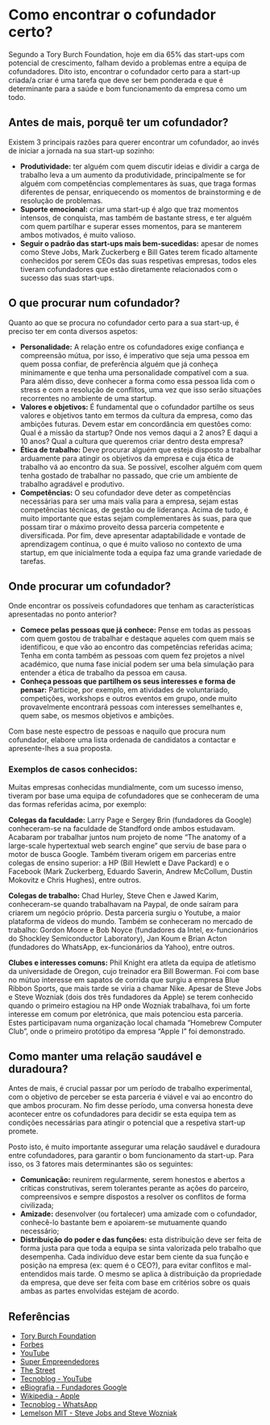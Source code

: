 # Como encontrar o cofundador certo?

Segundo a Tory Burch Foundation, hoje em dia 65% das start-ups com potencial de crescimento, falham devido a problemas entre a equipa de cofundadores. Dito isto, encontrar o cofundador certo para a start-up criada/a criar é uma tarefa que deve ser bem ponderada e que é determinante para a saúde e bom funcionamento da empresa como um todo.

## Antes de mais, porquê ter um cofundador?

Existem 3 principais razões para querer encontrar um cofundador, ao invés de iniciar a jornada na sua start-up sozinho:

- **Produtividade:** ter alguém com quem discutir ideias e dividir a carga de trabalho leva a um aumento da produtividade, principalmente se for alguém com competências complementares às suas, que traga formas diferentes de pensar, enriquecendo os momentos de brainstorming e de resolução de problemas.
- **Suporte emocional:** criar uma start-up é algo que traz momentos intensos, de conquista, mas também de bastante stress, e ter alguém com quem partilhar e superar esses momentos, para se manterem ambos motivados, é muito valioso.
- **Seguir o padrão das start-ups mais bem-sucedidas:** apesar de nomes como Steve Jobs, Mark Zuckerberg e Bill Gates terem ficado altamente conhecidos por serem CEOs das suas respetivas empresas, todos eles tiveram cofundadores que estão diretamente relacionados com o sucesso das suas start-ups.

## O que procurar num cofundador?

Quanto ao que se procura no cofundador certo para a sua start-up, é preciso ter em conta diversos aspetos:

- **Personalidade:** A relação entre os cofundadores exige confiança e compreensão mútua, por isso, é imperativo que seja uma pessoa em quem possa confiar, de preferência alguém que já conheça minimamente e que tenha uma personalidade compatível com a sua. Para além disso, deve conhecer a forma como essa pessoa lida com o stress e com a resolução de conflitos, uma vez que isso serão situações recorrentes no ambiente de uma startup.
- **Valores e objetivos:** É fundamental que o cofundador partilhe os seus valores e objetivos tanto em termos da cultura da empresa, como das ambições futuras. Devem estar em concordância em questões como: Qual é a missão da startup? Onde nos vemos daqui a 2 anos? E daqui a 10 anos? Qual a cultura que queremos criar dentro desta empresa?
- **Ética de trabalho:** Deve procurar alguém que esteja disposto a trabalhar arduamente para atingir os objetivos da empresa e cuja ética de trabalho vá ao encontro da sua. Se possível, escolher alguém com quem tenha gostado de trabalhar no passado, que crie um ambiente de trabalho agradável e produtivo.
- **Competências:** O seu cofundador deve deter as competências necessárias para ser uma mais valia para a empresa, sejam estas competências técnicas, de gestão ou de liderança. Acima de tudo, é muito importante que estas sejam complementares às suas, para que possam tirar o máximo proveito dessa parceria competente e diversificada. Por fim, deve apresentar adaptabilidade e vontade de aprendizagem contínua, o que é muito valioso no contexto de uma startup, em que inicialmente toda a equipa faz uma grande variedade de tarefas.

## Onde procurar um cofundador?

Onde encontrar os possíveis cofundadores que tenham as características apresentadas no ponto anterior?

- **Comece pelas pessoas que já conhece:** Pense em todas as pessoas com quem gostou de trabalhar e destaque aqueles com quem mais se identificou, e que vão ao encontro das competências referidas acima; Tenha em conta também as pessoas com quem fez projetos a nível académico, que numa fase inicial podem ser uma bela simulação para entender a ética de trabalho da pessoa em causa.
- **Conheça pessoas que partilhem os seus interesses e forma de pensar:** Participe, por exemplo, em atividades de voluntariado, competições, workshops e outros eventos em grupo, onde muito provavelmente encontrará pessoas com interesses semelhantes e, quem sabe, os mesmos objetivos e ambições.

Com base neste espectro de pessoas e naquilo que procura num cofundador, elabore uma lista ordenada de candidatos a contactar e apresente-lhes a sua proposta.

### Exemplos de casos conhecidos:

Muitas empresas conhecidas mundialmente, com um sucesso imenso, tiveram por base uma equipa de cofundadores que se conheceram de uma das formas referidas acima, por exemplo:

**Colegas da faculdade:**
Larry Page e Sergey Brin (fundadores da Google) conheceram-se na faculdade de Standford onde ambos estudavam. Acabaram por trabalhar juntos num projeto de nome “The anatomy of a large-scale hypertextual web search engine” que serviu de base para o motor de busca Google. 
Também tiveram origem em parcerias entre colegas de ensino superior: a HP (Bill Hewlett e Dave Packard) e o Facebook (Mark Zuckerberg, Eduardo Saverin, Andrew McCollum, Dustin Mokovitz e Chris Hughes), entre outros.

**Colegas de trabalho:**
Chad Hurley, Steve Chen e Jawed Karim, conheceram-se quando trabalhavam na Paypal, de onde saíram para criarem um negócio próprio. Desta parceria surgiu o Youtube, a maior plataforma de vídeos do mundo.
Também se conheceram no mercado de trabalho: Gordon Moore e Bob Noyce (fundadores da Intel, ex-funcionários do Shockley Semiconductor Laboratory), Jan Koum e Brian Acton (fundadores do WhatsApp, ex-funcionários da Yahoo), entre outros.

**Clubes e interesses comuns:**
Phil Knight era atleta da equipa de atletismo da universidade de Oregon, cujo treinador era Bill Bowerman. Foi com base no mútuo interesse em sapatos de corrida que surgiu a empresa Blue Ribbon Sports, que mais tarde se viria a chamar Nike.
Apesar de Steve Jobs e Steve Wozniak (dois dos três fundadores da Apple) se terem conhecido quando o primeiro estagiou na HP onde Wozniak trabalhava, foi um forte interesse em comum por eletrónica, que mais potenciou esta parceria. Estes participavam numa organização local chamada “Homebrew Computer Club”, onde o primeiro protótipo da empresa “Apple I” foi demonstrado.

## Como manter uma relação saudável e duradoura?

Antes de mais, é crucial passar por um período de trabalho experimental, com o objetivo de perceber se esta parceria é viável e vai ao encontro do que ambos procuram. No fim desse período, uma conversa honesta deve acontecer entre os cofundadores para decidir se esta equipa tem as condições necessárias para atingir o potencial que a respetiva start-up promete.

Posto isto, é muito importante assegurar uma relação saudável e duradoura entre cofundadores, para garantir o bom funcionamento da start-up. Para isso, os 3 fatores mais determinantes são os seguintes:

- **Comunicação:** reunirem regularmente, serem honestos e abertos a críticas construtivas, serem tolerantes perante as ações do parceiro, compreensivos e sempre dispostos a resolver os conflitos de forma civilizada;
- **Amizade:** desenvolver (ou fortalecer) uma amizade com o cofundador, conhecê-lo bastante bem e apoiarem-se mutuamente quando necessário;
- **Distribuição do poder e das funções:** esta distribuição deve ser feita de forma justa para que toda a equipa se sinta valorizada pelo trabalho que desempenha. Cada indivíduo deve estar bem ciente da sua função e posição na empresa (ex: quem é o CEO?), para evitar conflitos e mal-entendidos mais tarde. O mesmo se aplica à distribuição da propriedade da empresa, que deve ser feita com base em critérios sobre os quais ambas as partes envolvidas estejam de acordo.

## Referências

- [Tory Burch Foundation](https://www.toryburchfoundation.org/resources/build-my-team/how-to-find-co-founder-relationships/)
- [Forbes](https://www.forbes.com/sites/theyec/2022/09/07/nine-tips-for-achieving-and-maintaining-a-healthy-co-founder-relationship/?sh=4732097e275f)
- [YouTube](https://www.youtube.com/watch?v=prKi3-rUPHc)
- [Super Empreendedores](https://superempreendedores.com/startups/10-co-fundadores-de-sucesso/)
- [The Street](https://www.thestreet.com/lifestyle/history-of-nike-15057083)
- [Tecnoblog - YouTube](https://tecnoblog.net/responde/quem-criou-o-youtube/)
- [eBiografia - Fundadores Google](https://www.ebiografia.com/fundadores_google/)
- [Wikipedia - Apple](https://pt.wikipedia.org/wiki/Apple)
- [Tecnoblog - WhatsApp](https://tecnoblog.net/responde/whatsapp-historia-principais-recursos-e-como-funciona-o-mensageiro/#:~:text=Jan%20Koum%20e%20Brian%20Acton,surgiu%20ao%20comprar%20um%20iPhone)
- [Lemelson MIT - Steve Jobs and Steve Wozniak](https://lemelson.mit.edu/resources/steve-jobs-and-steve-wozniak)
